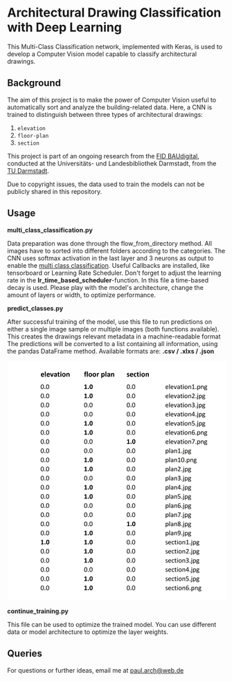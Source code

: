 # Architectural Drawing Classification with Deep Learning

This Multi-Class Classification network, implemented with Keras,
is used to develop a Computer Vision model capable to classify
architectural drawings.

## Background

The aim of this project is to make the power of Computer Vision useful
to automatically sort and analyze the building-related data.
Here, a CNN is trained to distinguish between three types of
architectural drawings:
1. `elevation`
2. `floor-plan`
3. `section`

This project is part of an ongoing research from the [FID BAUdigital](https://kickoff.fid-bau.de/en/),
conducted at the Universitäts- und Landesbibliothek Darmstadt,
from the [TU Darmstadt](https://www.tu-darmstadt.de/index.en.jsp).

Due to copyright issues, the data used to train the models can not be publicly
shared in this repository.

## Usage

**multi_class_classification.py**

Data preparation was done through the flow_from_directory method. All images
have to sorted into different folders according to the categories.
The CNN uses softmax activation in the last layer and 3 neurons as output
to enable the [multi class classification](https://en.wikipedia.org/wiki/Multiclass_classification).
Useful Callbacks are installed, like tensorboard
or Learning Rate Scheduler.
Don't forget to adjust the learning rate in the **lr_time_based_scheduler**-function.
In this file a time-based decay is used.
Please play with the model's architecture, change the amount of layers or width,
to optimize performance.


**predict_classes.py**

After successful training of the model, use this file to run predictions on either
a single image sample or multiple images (both functions available).
This creates the drawings relevant metadata in a machine-readable format
The predictions will be converted to a list containing all information, using the pandas DataFrame method.
Available formats are: **.csv / .xlxs / .json**

![](metadata/list_predictions.png)


**continue_training.py**

This file can be used to optimize the trained model. You can use
different data or model architecture to optimize the layer weights.


## Queries
For questions or further ideas, email me at paul.arch@web.de